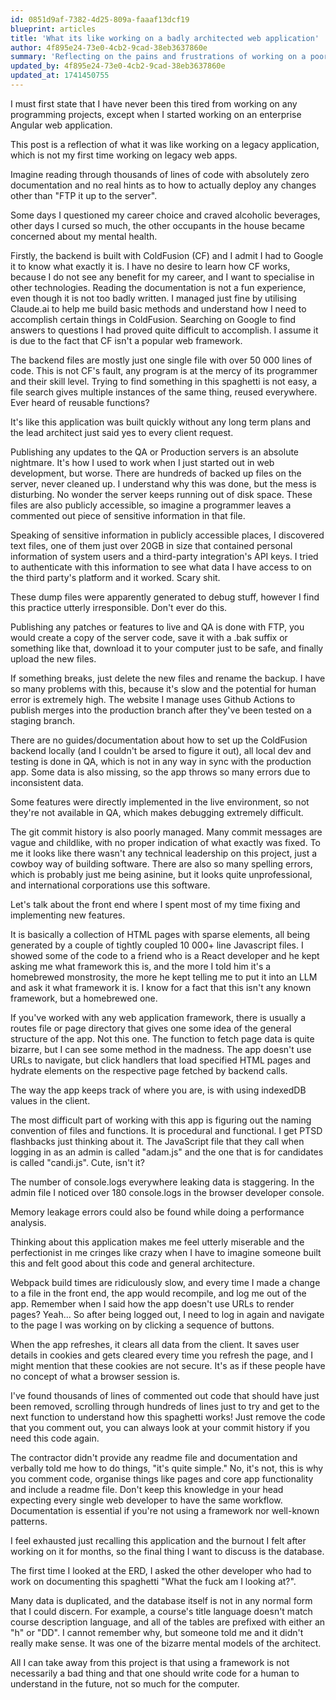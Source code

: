 ```yaml
---
id: 0851d9af-7382-4d25-809a-faaaf13dcf19
blueprint: articles
title: 'What its like working on a badly architected web application'
author: 4f895e24-73e0-4cb2-9cad-38eb3637860e
summary: 'Reflecting on the pains and frustrations of working on a poorly architected web application in an enterprise environment'
updated_by: 4f895e24-73e0-4cb2-9cad-38eb3637860e
updated_at: 1741450755
---
```

I must first state that I have never been this tired from working on any programming projects, except when I started working on an enterprise Angular web application. 

This post is a reflection of what it was like working on a legacy application, which is not my first time working on legacy web apps.

Imagine reading through thousands of lines of code with absolutely zero documentation and no real hints as to how to actually deploy any changes other than "FTP it up to the server". 

Some days I questioned my career choice and craved alcoholic beverages, other days I cursed so much, the other occupants in the house became concerned about my mental health.

Firstly, the backend is built with ColdFusion (CF) and I admit I had to Google it to know what exactly it is. I have no desire to learn how CF works, because I do not see any benefit for my career, and I want to specialise in other technologies. Reading the documentation is not a fun experience, even though it is not too badly written. I managed just fine by utilising Claude.ai to help me build basic methods and understand how I need to accomplish certain things in ColdFusion. Searching on Google to find answers to questions I had proved quite difficult to accomplish. I assume it is due to the fact that CF isn't a popular web framework.

The backend files are mostly just one single file with over 50 000 lines of code. This is not CF's fault, any program is at the mercy of its programmer and their skill level. Trying to find something in this spaghetti is not easy, a file search gives multiple instances of the same thing, reused everywhere. Ever heard of reusable functions?

It's like this application was built quickly without any long term plans and the lead architect just said yes to every client request. 

Publishing any updates to the QA or Production servers is an absolute nightmare. It's how I used to work when I just started out in web development, but worse. There are hundreds of backed up files on the server, never cleaned up. I understand why this was done, but the mess is disturbing. No wonder the server keeps running out of disk space. These files are also publicly accessible, so imagine a programmer leaves a commented out piece of sensitive information in that file.

Speaking of sensitive information in publicly accessible places, I discovered text files, one of them just over 20GB in size that contained personal information of system users and a third-party integration's API keys. I tried to authenticate with this information to see what data I have access to on the third party's platform and it worked. Scary shit.

These dump files were apparently generated to debug stuff, however I find this practice utterly irresponsible. Don't ever do this. 

Publishing any patches or features to live and QA is done with FTP, you would create a copy of the server code, save it with a .bak suffix or something like that, download it to your computer just to be safe, and finally upload the new files. 

If something breaks, just delete the new files and rename the backup. I have so many problems with this, because it's slow and the potential for human error is extremely high. The website I manage uses Github Actions to publish merges into the production branch after they've been tested on a staging branch. 

There are no guides/documentation about how to set up the ColdFusion backend locally (and I couldn't be arsed to figure it out), all local dev and testing is done in QA, which is not in any way in sync with the production app. Some data is also missing, so the app throws so many errors due to inconsistent data. 

Some features were directly implemented in the live environment, so not they're not available in QA, which makes debugging extremely difficult.

The git commit history is also poorly managed. Many commit messages are vague and childlike, with no proper indication of what exactly was fixed. To me it looks like there wasn't any technical leadership on this project, just a cowboy way of building software. There are also so many spelling errors, which is probably just me being asinine, but it looks quite unprofessional, and international corporations use this software.

Let's talk about the front end where I spent most of my time fixing and implementing new features.

It is basically a collection of HTML pages with sparse elements, all being generated by a couple of tightly coupled 10 000+ line Javascript files. I showed some of the code to a friend who is a React developer and he kept asking me what framework this is, and the more I told him it's a homebrewed monstrosity, the more he kept telling me to put it into an LLM and ask it what framework it is. I know for a fact that this isn't any known framework, but a homebrewed one. 

If you've worked with any web application framework, there is usually a routes file or page directory that gives one some idea of the general structure of the app. Not this one. The function to fetch page data is quite bizarre, but I can see some method in the madness. The app doesn't use URLs to navigate, but click handlers that load specified HTML pages and hydrate elements on the respective page fetched by backend calls.

The way the app keeps track of where you are, is with using indexedDB values in the client.

The most difficult part of working with this app is figuring out the naming convention of files and functions. It is procedural and functional. I get PTSD flashbacks just thinking about it. The JavaScript file that they call when logging in as an admin is called "adam.js" and the one that is for candidates is called "candi.js". Cute, isn't it?

The number of console.logs everywhere leaking data is staggering. In the admin file I noticed over 180 console.logs in the browser developer console.

Memory leakage errors could also be found while doing a performance analysis. 

Thinking about this application makes me feel utterly miserable and the perfectionist in me cringes like crazy when I have to imagine someone built this and felt good about this code and general architecture.

Webpack build times are ridiculously slow, and every time I made a change to a file in the front end, the app would recompile, and log me out of the app. Remember when I said how the app doesn't use URLs to render pages? Yeah... So after being logged out, I need to log in again and navigate to the page I was working on by clicking a sequence of buttons. 

When the app refreshes, it clears all data from the client. It saves user details in cookies and gets cleared every time you refresh the page, and I might mention that these cookies are not secure. It's as if these people have no concept of what a browser session is.

I've found thousands  of lines of commented out code that should have just been removed, scrolling through hundreds of lines just to try and get to the next function to understand how this spaghetti works! Just remove the code that you comment out, you can always look at your commit history if you need this code again.

The contractor didn't provide any readme file and documentation and verbally told me how to do things, "it's quite simple." No, it's not, this is why you comment code, organise things like pages and core app functionality and include a readme file. Don't keep this knowledge in your head expecting every single web developer to have the same workflow. Documentation is essential if you're not using a framework nor well-known patterns.

I feel exhausted just recalling this application and the burnout I felt after working on it for months, so the final thing I want to discuss is the database.

The first time I looked at the ERD, I asked the other developer who had to work on documenting this spaghetti "What the fuck am I looking at?". 

Many data is duplicated, and the database itself is not in any normal form that I could discern. For example, a course's title language doesn't match course description language, and all of the tables are prefixed with either an "h" or "DD". I cannot remember why, but someone told me and it didn't really make sense. It was one of the bizarre mental models of the architect.

All I can take away from this project is that using a framework is not necessarily a bad thing and that one should write code for a human to understand in the future, not so much for the computer.